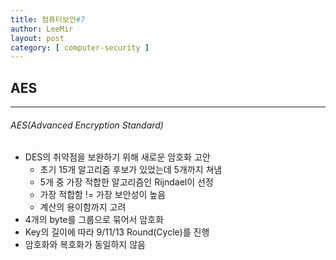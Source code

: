 ```yaml
---
title: 컴퓨터보안#7
author: LeeMir
layout: post
category: [ computer-security ]
---
```


## AES

- - -

###### AES(Advanced Encryption Standard)

- DES의 취약점을 보완하기 위해 새로운 암호화 고안
  - 초기 15개 알고리즘 후보가 있었는데 5개까지 쳐냄
  - 5개 중 가장 적합한 알고리즘인 Rijndael이 선정
  - 가장 적합함 != 가장 보안성이 높음
  - 계산의 용이함까지 고려
- 4개의 byte를 그룹으로 묶어서 암호화
- Key의 길이에 따라 9/11/13 Round(Cycle)를 진행
- 암호화와 복호화가 동일하지 않음

